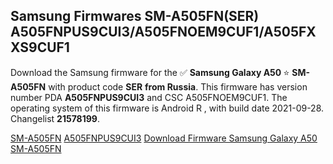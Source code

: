 <h2>Samsung Firmwares SM-A505FN(SER) A505FNPUS9CUI3/A505FNOEM9CUF1/A505FXXS9CUF1</h2>
Download the Samsung firmware for the ✅ <strong>Samsung Galaxy A50 </strong> ⭐ <strong>SM-A505FN</strong> with product code <strong>SER</strong> <strong> from Russia</strong>. This firmware has version number PDA <strong>A505FNPUS9CUI3</strong> and CSC A505FNOEM9CUF1. The operating system of this firmware is Android R , with build date 2021-09-28. Changelist <strong>21578199</strong>.


[SM-A505FN](https://samfirm.shop/samsung/model/SM-A505FN)
[A505FNPUS9CUI3](https://samfirm.shop/samsung/pda/A505FNPUS9CUI3)
[Download Firmware Samsung Galaxy A50 SM-A505FN](https://samfirm.shop/samsung/firmware/460365)
